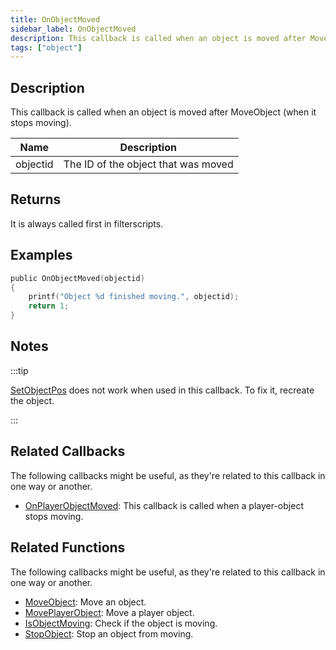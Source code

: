 ```yaml
---
title: OnObjectMoved
sidebar_label: OnObjectMoved
description: This callback is called when an object is moved after MoveObject (when it stops moving).
tags: ["object"]
---
```


## Description

This callback is called when an object is moved after MoveObject (when it stops moving).

| Name     | Description                         |
| -------- | ----------------------------------- |
| objectid | The ID of the object that was moved |

## Returns

It is always called first in filterscripts.

## Examples

```c
public OnObjectMoved(objectid)
{
    printf("Object %d finished moving.", objectid);
    return 1;
}
```

## Notes

:::tip

[SetObjectPos](../functions/SetObjectPos) does not work when used in this callback. To fix it, recreate the object.

:::

## Related Callbacks

The following callbacks might be useful, as they're related to this callback in one way or another. 

- [OnPlayerObjectMoved](OnPlayerObjectMoved): This callback is called when a player-object stops moving.

## Related Functions

The following callbacks might be useful, as they're related to this callback in one way or another. 

- [MoveObject](../functions/MoveObject): Move an object.
- [MovePlayerObject](../functions/MovePlayerObject): Move a player object.
- [IsObjectMoving](../functions/IsObjectMoving): Check if the object is moving.
- [StopObject](../functions/StopObject): Stop an object from moving.
